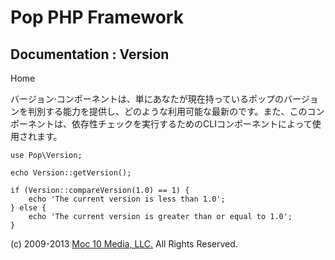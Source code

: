 Pop PHP Framework
=================

Documentation : Version
-----------------------

Home

バージョン·コンポーネントは、単にあなたが現在持っているポップのバージョンを判別する能力を提供し、どのような利用可能な最新のです。また、このコンポーネントは、依存性チェックを実行するためのCLIコンポーネントによって使用されます。

    use Pop\Version;

    echo Version::getVersion();

    if (Version::compareVersion(1.0) == 1) {
        echo 'The current version is less than 1.0';
    } else {
        echo 'The current version is greater than or equal to 1.0';
    }

\(c) 2009-2013 [Moc 10 Media, LLC.](http://www.moc10media.com) All
Rights Reserved.
